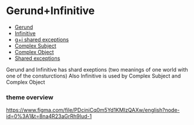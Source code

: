 # Gerund+Infinitive 
 
 - [Gerund](gerunde.md)
 - [Infinitive](infinitive.md)
 - [g+i shared exceptions](g+i-shared-exceptions.md)
 - [Complex Subject]()
 - [Complex Object]()
 - [Shared exceptions](shared-exceptions.md)

Gerund and Infinitive has shard exeptions (two meanings of one world with one of the consturctions)
Also Infinitive is used by Complex Subject and Complex Object

### theme overview 
https://www.figma.com/file/PDciniCq0m5Yd1KMIzQAXw/english?node-id=0%3A1&t=8na4R23aGrRh9Iud-1
